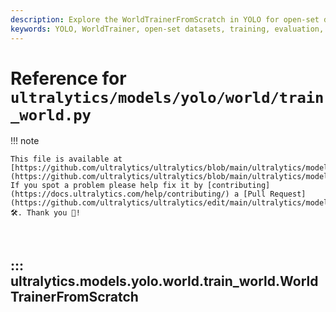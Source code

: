 ```yaml
---
description: Explore the WorldTrainerFromScratch in YOLO for open-set datasets. Learn how to build, train, and evaluate models efficiently.
keywords: YOLO, WorldTrainer, open-set datasets, training, evaluation, build datasets, YOLO World, machine learning
---
```


# Reference for `ultralytics/models/yolo/world/train_world.py`

!!! note

    This file is available at [https://github.com/ultralytics/ultralytics/blob/main/ultralytics/models/yolo/world/train_world.py](https://github.com/ultralytics/ultralytics/blob/main/ultralytics/models/yolo/world/train_world.py). If you spot a problem please help fix it by [contributing](https://docs.ultralytics.com/help/contributing/) a [Pull Request](https://github.com/ultralytics/ultralytics/edit/main/ultralytics/models/yolo/world/train_world.py) 🛠️. Thank you 🙏!

<br>

## ::: ultralytics.models.yolo.world.train_world.WorldTrainerFromScratch

<br><br>
